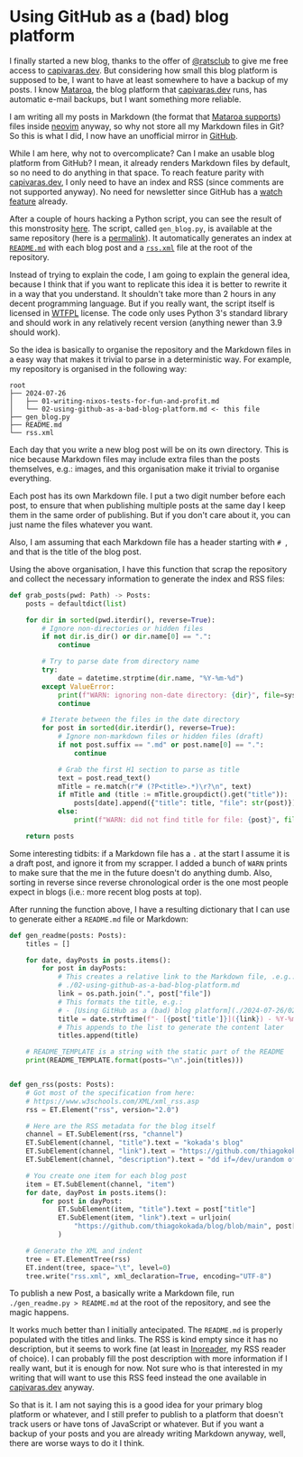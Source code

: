 # Using GitHub as a (bad) blog platform

I finally started a new blog, thanks to the offer of
[@ratsclub](https://gluer.org/) to give me free access to
[capivaras.dev](https://capivaras.dev/). But considering how small this blog
platform is supposed to be, I want to have at least somewhere to have a backup
of my posts. I know [Mataroa](https://mataroa.blog/), the blog platform that
[capivaras.dev](https://capivaras.dev/) runs, has automatic e-mail backups, but
I want something more reliable.

I am writing all my posts in Markdown (the format that [Mataroa
supports](https://1.mataroa.blog/guides/markdown/)) files inside
[neovim](https://neovim.io/) anyway, so why not store all my Markdown files in
Git? So this is what I did, I now have an unofficial mirror in
[GitHub](https://github.com/thiagokokada/blog).

While I am here, why not to overcomplicate? Can I make an usable blog platform
from GitHub? I mean, it already renders Markdown files by default, so no need
to do anything in that space. To reach feature parity with
[capivaras.dev](https://capivaras.dev/), I only need to have an index and RSS
(since comments are not supported anyway). No need for newsletter since GitHub
has a [watch
feature](https://docs.github.com/en/account-and-profile/managing-subscriptions-and-notifications-on-github/managing-subscriptions-for-activity-on-github/viewing-your-subscriptions)
already.

After a couple of hours hacking a Python script, you can see the result of this
monstrosity [here](https://github.com/thiagokokada/blog). The script, called
`gen_blog.py`, is available at the same repository (here is a
[permalink](https://github.com/thiagokokada/blog/blob/0c7656fe3be7aa9e8173f9350109af8675cebc03/gen_blog.py)).
It automatically generates an index at
[`README.md`](https://github.com/thiagokokada/blog/blob/main/README.md) with
each blog post and a
[`rss.xml`](https://raw.githubusercontent.com/thiagokokada/blog/main/rss.xml)
file at the root of the repository.

Instead of trying to explain the code, I am going to explain the general idea,
because I think that if you want to replicate this idea it is better to rewrite
it in a way that you understand. It shouldn't take more than 2 hours in any
decent programming language. But if you really want, the script itself is
licensed in [WTFPL](https://en.wikipedia.org/wiki/WTFPL) license. The code only
uses Python 3's standard library and should work in any relatively recent
version (anything newer than 3.9 should work).

So the idea is basically to organise the repository and the Markdown files in a
easy way that makes it trivial to parse in a deterministic way. For example, my
repository is organised in the following way:

```
root
├── 2024-07-26
│   ├── 01-writing-nixos-tests-for-fun-and-profit.md
│   └── 02-using-github-as-a-bad-blog-platform.md <- this file
├── gen_blog.py
├── README.md
└── rss.xml
```

Each day that you write a new blog post will be on its own directory. This is
nice because Markdown files may include extra files than the posts themselves,
e.g.: images, and this organisation make it trivial to organise everything.

Each post has its own Markdown file. I put a two digit number before each post,
to ensure that when publishing multiple posts at the same day I keep them in
the same order of publishing. But if you don't care about it, you can just name
the files whatever you want.

Also, I am assuming that each Markdown file has a header starting with `# `,
and that is the title of the blog post.

Using the above organisation, I have this function that scrap the repository
and collect the necessary information to generate the index and RSS files:

```python
def grab_posts(pwd: Path) -> Posts:
    posts = defaultdict(list)

    for dir in sorted(pwd.iterdir(), reverse=True):
        # Ignore non-directories or hidden files
        if not dir.is_dir() or dir.name[0] == ".":
            continue

        # Try to parse date from directory name
        try:
            date = datetime.strptime(dir.name, "%Y-%m-%d")
        except ValueError:
            print(f"WARN: ignoring non-date directory: {dir}", file=sys.stderr)
            continue

        # Iterate between the files in the date directory
        for post in sorted(dir.iterdir(), reverse=True):
            # Ignore non-markdown files or hidden files (draft)
            if not post.suffix == ".md" or post.name[0] == ".":
                continue

            # Grab the first H1 section to parse as title
            text = post.read_text()
            mTitle = re.match(r"# (?P<title>.*)\r?\n", text)
            if mTitle and (title := mTitle.groupdict().get("title")):
                posts[date].append({"title": title, "file": str(post)})
            else:
                print(f"WARN: did not find title for file: {post}", file=sys.stderr)

    return posts
```

Some interesting tidbits: if a Markdown file has a `.` at the start I assume it
is a draft post, and ignore it from my scrapper. I added a bunch of `WARN`
prints to make sure that the me in the future doesn't do anything dumb. Also,
sorting in reverse since reverse chronological order is the one most people
expect in blogs (i.e.: more recent blog posts at top).

After running the function above, I have a resulting dictionary that I can use
to generate either a `README.md` file or Markdown:

```python
def gen_readme(posts: Posts):
    titles = []

    for date, dayPosts in posts.items():
        for post in dayPosts:
            # This creates a relative link to the Markdown file, .e.g.:
            # ./02-using-github-as-a-bad-blog-platform.md
            link = os.path.join(".", post["file"])
            # This formats the title, e.g.:
            # - [Using GitHub as a (bad) blog platform](./2024-07-26/02-using-github-as-a-bad-blog-platform.md) - 2024-07-26
            title = date.strftime(f"- [{post['title']}]({link}) - %Y-%m-%d")
            # This appends to the list to generate the content later
            titles.append(title)

    # README_TEMPLATE is a string with the static part of the README
    print(README_TEMPLATE.format(posts="\n".join(titles)))


def gen_rss(posts: Posts):
    # Got most of the specification from here:
    # https://www.w3schools.com/XML/xml_rss.asp
    rss = ET.Element("rss", version="2.0")

    # Here are the RSS metadata for the blog itself
    channel = ET.SubElement(rss, "channel")
    ET.SubElement(channel, "title").text = "kokada's blog"
    ET.SubElement(channel, "link").text = "https://github.com/thiagokokada/blog"
    ET.SubElement(channel, "description").text = "dd if=/dev/urandom of=/dev/brain0"

    # You create one item for each blog post
    item = ET.SubElement(channel, "item")
    for date, dayPost in posts.items():
        for post in dayPost:
            ET.SubElement(item, "title").text = post["title"]
            ET.SubElement(item, "link").text = urljoin(
                "https://github.com/thiagokokada/blog/blob/main", post["file"]
            )

    # Generate the XML and indent
    tree = ET.ElementTree(rss)
    ET.indent(tree, space="\t", level=0)
    tree.write("rss.xml", xml_declaration=True, encoding="UTF-8")
```

To publish a new Post, a basically write a Markdown file, run
`./gen_readme.py > README.md` at the root of the repository, and see the magic
happens.

It works much better than I initially antecipated. The `README.md` is properly
populated with the titles and links. The RSS is kind empty since it has no
description, but it seems to work fine (at least in
[Inoreader](https://www.inoreader.com/), my RSS reader of choice). I can
probably fill the post description with more information if I really want, but
it is enough for now. Not sure who is that interested in my writing that will
want to use this RSS feed instead the one available in
[capivaras.dev](https://kokada.capivaras.dev/rss/) anyway.

So that is it. I am not saying this is a good idea for your primary blog
platform or whatever, and I still prefer to publish to a platform that doesn't
track users or have tons of JavaScript or whatever. But if you want a backup of
your posts and you are already writing Markdown anyway, well, there are worse
ways to do it I think.
